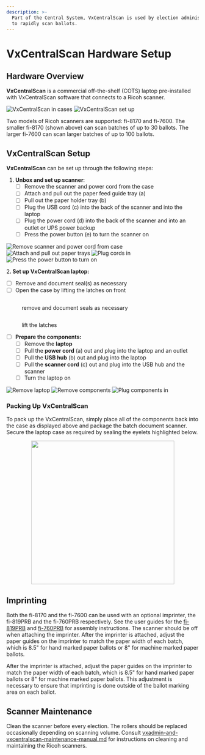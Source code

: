 ```yaml
---
description: >-
  Part of the Central System, VxCentralScan is used by election administrators
  to rapidly scan ballots.
---
```


# VxCentralScan Hardware Setup

## Hardware Overview

**VxCentralScan** is a commercial off-the-shelf (COTS) laptop pre-installed with VxCentralScan software that connects to a Ricoh scanner.

![VxCentralScan in cases](<../.gitbook/assets/vxcentralscan-in-cases-22_10 (1).png>) ![VxCentralScan set up](../.gitbook/assets/centralscan.jpg)

Two models of Ricoh scanners are supported: fi-8170 and fi-7600. The smaller fi-8170 (shown above) can scan batches of up to 30 ballots. The larger fi-7600 can scan larger batches of up to 100 ballots.

## **VxCentralScan** Setup

**VxCentralScan** can be set up through the following steps:

1. **Unbox and set up scanner**:&#x20;
   * [ ] Remove the scanner and power cord from the case
   * [ ] Attach and pull out the paper feed guide tray (a)
   * [ ] Pull out the paper holder tray (b)
   * [ ] Plug the USB cord (c) into the back of the scanner and into the laptop
   * [ ] Plug the power cord (d) into the back of the scanner and into an outlet or UPS power backup
   * [ ] Press the power button (e) to turn the scanner on

![Remove scanner and power cord from case](../.gitbook/assets/ricoh-01-4_3.jpeg) ![Attach and pull out paper trays](../.gitbook/assets/ricoh-02-4_3.jpeg) ![Plug cords in](../.gitbook/assets/PXL_20241125_223330294.jpg) ![Press the power button to turn on](../.gitbook/assets/ricoh-03-4_3.jpeg)



&#x32;**.  Set up VxCentralScan laptop:**

* [ ] Remove and document seal(s) as necessary
* [ ] Open the case by lifting the latches on front

<div align="left"><figure><img src="../.gitbook/assets/image (397).png" alt=""><figcaption><p>remove and document seals as necessary</p></figcaption></figure> <figure><img src="../.gitbook/assets/Vxcs case latches.png" alt=""><figcaption><p>lift the latches</p></figcaption></figure></div>

* [ ] **Prepare the components:**
  * [ ] Remove the **laptop**
  * [ ] Pull the **power cord** (a) out and plug into the laptop and an outlet
  * [ ] Pull the **USB hub** (b) out and plug into the laptop
  * [ ] Pull the **scanner cord** (c) out and plug into the USB hub and the scanner
  * [ ] Turn the laptop on

![Remove laptop](<../.gitbook/assets/PXL_20241119_220118873 (1).jpg>) ![Remove components](../.gitbook/assets/PXL_20241119_220606004.jpg) ![Plug components in](../.gitbook/assets/centralscan.jpg)

### Packing Up VxCentralScan

To pack up the VxCentralScan, simply place all of the components back into the case as displayed above and package the batch document scanner. Secure the laptop case as required by sealing the eyelets highlighted below.

<div align="center"><figure><img src="../.gitbook/assets/image (410).png" alt="" width="375"><figcaption></figcaption></figure></div>

## Imprinting

Both the fi-8170 and the fi-7600 can be used with an optional imprinter, the fi-819PRB and the fi-760PRB respectively. See the user guides for the [fi-819PRB](https://github.com/votingworks/docs-vxsuite-v4/blob/main/hardware-assets/cots-documentation/central-system/ricoh-fi-8170/ricoh-fi-819prb-user-guide.pdf) and [fi-760PRB](https://github.com/votingworks/docs-vxsuite-v4/blob/main/hardware-assets/cots-documentation/central-system/ricoh-fi-7600/ricoh-fi-760prb-user-guide.pdf) for assembly instructions. The scanner should be off when attaching the imprinter. After the imprinter is attached, adjust the paper guides on the imprinter to match the paper width of each batch, which is 8.5" for hand marked paper ballots or 8" for machine marked paper ballots.&#x20;

After the imprinter is attached, adjust the paper guides on the imprinter to match the paper width of each batch, which is 8.5" for hand marked paper ballots or 8" for machine marked paper ballots. This adjustment is necessary to ensure that imprinting is done outside of the ballot marking area on each ballot.

## Scanner Maintenance

Clean the scanner before every election. The rollers should be replaced occasionally depending on scanning volume. Consult [vxadmin-and-vxcentralscan-maintenance-manual.md](../system-maintenance/vxadmin-and-vxcentralscan-maintenance-manual.md "mention") for instructions on cleaning and maintaining the Ricoh scanners.
